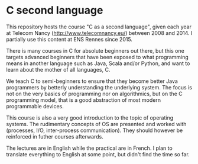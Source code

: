 C second language
=================

This repository hosts the course "C as a second language", given each
year at Telecom Nancy (http://www.telecomnancy.eu/) between 2008 and
2014. I partially use this content at ENS Rennes since 2015.

There is many courses in C for absolute beginners out there, but this
one targets advanced beginners that have been exposed to what
programming means in another language such as Java, Scala and/or
Python, and want to learn about the mother of all languages, C.

We teach C to semi-beginners to ensure that they become better Java
programmers by betterly understanding the underlying system. The focus
is not on the very basics of programming nor on algorithmics, but on
the C programming model, that is a good abstraction of most modern
programmable devices. 

This course is also a very good introduction to the topic of
operating systems. The rudimentary concepts of OS are presented and
worked with (processes, I/O, inter-process communication). They should
however be reinforced in futher courses afterwards.

The lectures are in English while the practical are in French. I plan
to translate everything to English at some point, but didn't find the
time so far.